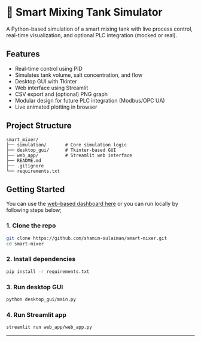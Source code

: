 
# 🧪 Smart Mixing Tank Simulator

A Python-based simulation of a smart mixing tank with live process control, real-time visualization, and optional PLC integration (mocked or real).

## Features

- Real-time control using PID
- Simulates tank volume, salt concentration, and flow
- Desktop GUI with Tkinter
- Web interface using Streamlit
- CSV export and (optional) PNG graph
- Modular design for future PLC integration (Modbus/OPC UA)
- Live animated plotting in browser

## Project Structure

```
smart_mixer/
├── simulation/       # Core simulation logic
├── desktop_gui/      # Tkinter-based GUI
├── web_app/          # Streamlit web interface
├── README.md
├── .gitignore
└── requirements.txt
```

## Getting Started

You can use the [web-based dashboard here](https://smart-mixer.streamlit.app/)
or you can run locally by following steps below;

### 1. Clone the repo

```bash
git clone https://github.com/shamim-sulaiman/smart-mixer.git
cd smart-mixer
```

### 2. Install dependencies

```bash
pip install -r requirements.txt
```

### 3. Run desktop GUI

```bash
python desktop_gui/main.py
```

### 4. Run Streamlit app

```bash
streamlit run web_app/web_app.py
```

---
